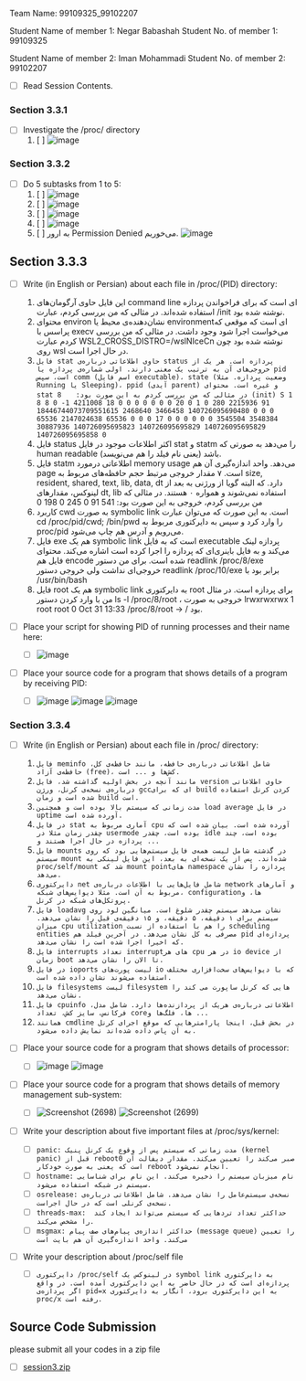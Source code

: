 Team Name: 99109325_99102207

Student Name of member 1: Negar Babashah
Student No. of member 1: 99109325

Student Name of member 2: Iman Mohammadi
Student No. of member 2: 99102207

- [ ] Read Session Contents.

### Section 3.3.1
- [ ] Investigate the /proc/ directory
    1. [ ] ![image](https://github.com/user-attachments/assets/f7756619-807c-4ef3-a7c3-fafb980c8c81)

### Section 3.3.2

- [ ] Do 5 subtasks from 1 to 5:
    1. [ ] ![image](https://github.com/user-attachments/assets/06f30082-f154-43b5-991e-00a91bdf8c56)
    2. [ ] ![image](https://github.com/user-attachments/assets/59cafb49-85d8-4203-b701-0d97465c5ef6)
    3. [ ] ![image](https://github.com/user-attachments/assets/10793429-2d76-4b91-8a47-56fb787520e0)
    4. [ ] ![image](https://github.com/user-attachments/assets/bef89f66-e57c-439d-9ac2-146ee535a1fb)
    5. [ ] به ارور Permission Denied می‌خوریم.
![image](https://github.com/user-attachments/assets/8d6a6718-b31e-40f6-8bdf-716733e798d2)


## Section 3.3.3

- [ ] Write (in English or Persian) about each file in /proc/(PID) directory:
    1. این فایل حاوی آرگومان‌های command line ای است که برای فراخواندن پردازه استفاده شده‌اند. در مثالی که من بررسی کردم، عبارت /init نوشته شده بود.
    2. محتوای environ نشان‌دهنده‌ی محیط یا environmentای است که موقعی که پراسس با execv می‌خواست اجرا شود وجود داشت. در مثالی که من بررسی کردم عبارت WSL2_CROSS_DISTRO=/wslNIceCn نوشته شده بود چون روی wsl در حال اجرا است. 
    3. `فایل stat حاوی اطلاعاتی درباره‌ی status پردازه است. هر یک از خروجی‌های آن به ترتیب یک معنی دارند. اولی شماره‌ی پردازه یا pid است، سپس comm (اسم فایل executable)، state (وضعیت پردازه. مثلا Running یا Sleeping)، ppid (آیدی parent) و غیره است.
    محتوای stat در مثالی که من بررسی کردم به این صورت بود:`
    ‍`   8 (init) S 1 8 8 0 -1 4211008 18 0 0 0 0 0 0 0 20 0 1 0 280 2215936 91 18446744073709551615 2468640 3466458 140726095690480 0 0 0 65536 2147024638 65536 0 0 0 17 0 0 0 0 0 0 3545504 3548384 30887936 140726095695823 140726095695829 140726095695829 140726095695858 0`
   4. فایل status اکثر اطلاعات موجود در فایل stat و statm را می‌دهد به صورتی که human readable باشد (یعنی نام فیلد را هم می‌نویسد). 
    5. فایل statm اطلاعاتی درمورد memory usage می‌دهد. واحد اندازه‌گیری آن هم page است. ۷ مقدار خروجی مرتبط حجم حافظه‌های مربوط به size, resident, shared, text, lib, data, dt دارد. که البته گویا از ورژنی به بعد از لینوکس، مقدار‌های dt, lib استفاده نمی‌شوند و همواره ۰ هستند. در مثالی که من بررسی کردم، خروجی به این صورت بود: 541 91 0 245 0 198 0
    1. کاربرد cwd به صورت symbolic link است. به این صورت که می‌توان عبارت cd /proc/pid/cwd; /bin/pwd را وارد کرد و سپس به دایرکتوری مربوط به proc/pid می‌رویم و آدرس هم چاپ می‌شود.
    1. فایل exe هم یک symbolic link است که به فایل executable پردازه لینک می‌کند و به فایل باینری‌ای که پردازه را اجرا کرده است اشاره می‌کند. محتوای فایل هم encode شده است. برای من دستور readlink /proc/8/exe خروجی‌ای نداشت ولی خروجی دستور readlink /proc/10/exe برابر بود با /usr/bin/bash
    1. فایل root هم یک symbolic link به دایرکتوری root برای پردازه است. در مثال من با وارد کردن دستور ls -l /proc/8/root ، خروجی به صورت lrwxrwxrwx 1 root root 0 Oct 31 13:33 /proc/8/root -> / بود.

- [ ] Place your script for showing PID of running processes and their name here:
    - [ ] ![image](https://github.com/user-attachments/assets/14c3316e-97f2-4f49-942c-e07e8a29437c)


- [ ] Place your source code for a program that shows details of a program by receiving PID:
    - [ ] ![image](https://github.com/user-attachments/assets/883cbc88-bd28-4769-a7b6-a90f3553cf02)
![image](https://github.com/user-attachments/assets/5e317c6c-4098-426c-b3bf-3536cddff8b7)
![image](https://github.com/user-attachments/assets/31ac175a-8dfd-4491-a92f-299a825edba3)


### Section 3.3.4
- [ ] Write (in English or Persian) about each file in /proc/ directory:
    1. `فایل meminfo شامل اطلاعاتی درباره‌ی حافظه، مانند حافظه‌ی کل، حافظه‌ی آزاد (free)، کش‌ها و ... است. `
    1. `مانند آنچه در بخش اولیه گذاشته شد، فایل version حاوی اطلاعاتی درباره‌ی نسخه‌ی کرنل، ورژن gccای که برای build کردن کرنل استفاده شده است و زمان build است.`
    1. `مدت زمانی که سیستم بالا بوده است و همچنین load average در فایل uptime آورده شده است. `
    1. `در فایل stat آماری مربوط به cpu آورده شده است. بیان شده است که چقدر زمان مثلا در usermode بوده است، چقدر idle بوده است، چند پردازه در حال اجرا هستند و ... `
    1. `فایل mounts در گذشته شامل لیست همه‌ی فایل سیستم‌هایی بود که روی سیستم mount شده‌اند. پس از یک نسخه‌ای به بعد، این فایل لینکی به proc/self/mount شد که mount pointهای namespace پردازه را نشان می‌دهد.`
    1. `دایرکتوری net شامل فایل‌هایی با اطلاعات درباره‌ی network و آمارهای مربوط به آن است. مثلا دیوایس‌های شبکه، configurationها، و پروتکل‌های شبکه در کرنل.`
    1. `فایل loadavg نشان می‌دهد سیستم چقدر شلوغ است. میانگین لود روی سیستم برای ۱ دقیقه، ۵ دقیقه، و ۱۵ دقیقه‌ی قبل را نشان می‌دهد. میزان cpu utilization را هم با استفاده از نسبت scheduling entities مصرفی به کل نشان می‌دهد. در آخرین فیلد هم pid پرداز‌ه‌ای که اخیرا اجرا شده است را نشان می‌دهد. `
    1. `فایل interrupts تعداد interruptهای هر cpu در هر io device از زمان boot تا الان را نشان می‌دهد. `
    1. `در فایل ioports لیست پورت‌های io که با دیوایس‌های سخت‌افزاری مختلف استفاده می‌شوند نشان داده شده است.`
    1. `فایل filesystems لیست filesystem هایی که کرنل ساپورت می کند را نشان می‌دهد. `
    1. `فایل cpuinfo اطلاعاتی درباره‌ی هریک از پردازنده‌ها دارد. شامل مدل، فرکانس، سایز کش، تعداد coreها، فلگ‌ها و ...`
    1. `همانند cmdline در بخش قبل، اینجا پارامترهایی که موقع اجرای کرنل به آن پاس داده شده‌اند نمایش داده می‌شود. `

- [ ] Place your source code for a program that shows details of processor:
    - [ ]  ![image](https://github.com/user-attachments/assets/288e79df-4e17-4956-b732-44cfe240996f)
![image](https://github.com/user-attachments/assets/961da957-cb9c-4e02-9950-a1658295f67b)


- [ ] Place your source code for a program that shows details of memory management sub-system:
    - [ ]   ![Screenshot (2698)](https://github.com/user-attachments/assets/1f9145e1-5e49-45d9-8b73-e8efdb97dd77)
![Screenshot (2699)](https://github.com/user-attachments/assets/f89f78bb-6d97-401f-aa62-7d1b0a169142)


- [ ] Write your description about five important files at /proc/sys/kernel:
    - [ ] `panic: مدت زمانی که سیستم پس از وقوع یک کرنل پنیک (kernel panic) قبل از rebootصبر می‌کند را تعیین می‌کند. مقدار دیفالت آن 0 است که یعنی به صورت خودکار reboot انجام نمی‌شود.`
    - [ ] `hostname: نام میزبان سیستم را ذخیره می‌کند. این نام برای شناسایی سیستم در شبکه استفاده می‌شود. `
    - [ ] `osrelease: نسخه‌ی سیستم‌عامل را نشان می‌دهد. شامل اطلاعاتی درباره‌ی نسخه‌ی کرنلی است که در حال اجراست.`
    - [ ]  `threads-max:  حداکثر تعداد تردهایی که سیستم می‌تواند ایجاد کند را مشخص می‌کند. `
    - [ ] `msgmax: حداکثر اندازه‌ی پیام‌های صف پیام (message queue) را تعیین می‌کند. واحد اندازه‌گیری آن هم بایت است `

- [ ] Write your description about /proc/self file
    - [ ] `دایرکتوری /proc/self در لینوکس یک symbol link به دایرکتوری پردازه‌ای است که در حال حاضر به این دایرکتوری آمده است. در واقع اگر پردازه‌ی pid=x به این دایرکتوری برود، انگار به دایرکتوری proc/x رفته است. `


## Source Code Submission

please submit all your codes in a zip file

 - [ ] [session3.zip](https://github.com/user-attachments/files/17602810/session3.zip)
